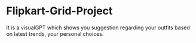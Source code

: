 # Flipkart-Grid-Project
It is a visualGPT which shows you suggestion regarding your outfits based on latest trends, your personal choices.
